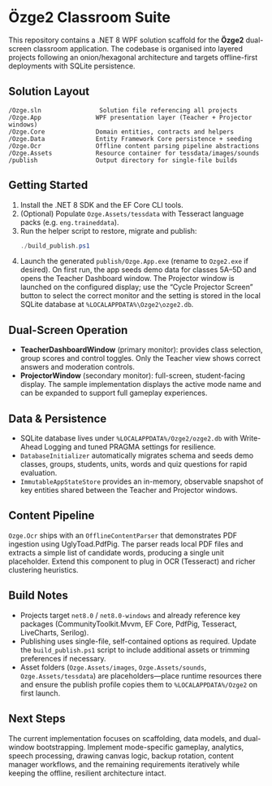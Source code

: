# Özge2 Classroom Suite

This repository contains a .NET 8 WPF solution scaffold for the **Özge2** dual-screen classroom application. The codebase is organised into layered projects following an onion/hexagonal architecture and targets offline-first deployments with SQLite persistence.

## Solution Layout

```
/Ozge.sln                Solution file referencing all projects
/Ozge.App               WPF presentation layer (Teacher + Projector windows)
/Ozge.Core              Domain entities, contracts and helpers
/Ozge.Data              Entity Framework Core persistence + seeding
/Ozge.Ocr               Offline content parsing pipeline abstractions
/Ozge.Assets            Resource container for tessdata/images/sounds
/publish                Output directory for single-file builds
```

## Getting Started

1. Install the .NET 8 SDK and the EF Core CLI tools.
2. (Optional) Populate `Ozge.Assets/tessdata` with Tesseract language packs (e.g. `eng.traineddata`).
3. Run the helper script to restore, migrate and publish:
   ```powershell
   ./build_publish.ps1
   ```
4. Launch the generated `publish/Ozge.App.exe` (rename to `Ozge2.exe` if desired). On first run, the app seeds demo data for classes 5A–5D and opens the Teacher Dashboard window. The Projector window is launched on the configured display; use the “Cycle Projector Screen” button to select the correct monitor and the setting is stored in the local SQLite database at `%LOCALAPPDATA%\Ozge2\ozge2.db`.

## Dual-Screen Operation

- **TeacherDashboardWindow** (primary monitor): provides class selection, group scores and control toggles. Only the Teacher view shows correct answers and moderation controls.
- **ProjectorWindow** (secondary monitor): full-screen, student-facing display. The sample implementation displays the active mode name and can be expanded to support full gameplay experiences.

## Data & Persistence

- SQLite database lives under `%LOCALAPPDATA%/Ozge2/ozge2.db` with Write-Ahead Logging and tuned PRAGMA settings for resilience.
- `DatabaseInitializer` automatically migrates schema and seeds demo classes, groups, students, units, words and quiz questions for rapid evaluation.
- `ImmutableAppStateStore` provides an in-memory, observable snapshot of key entities shared between the Teacher and Projector windows.

## Content Pipeline

`Ozge.Ocr` ships with an `OfflineContentParser` that demonstrates PDF ingestion using UglyToad.PdfPig. The parser reads local PDF files and extracts a simple list of candidate words, producing a single unit placeholder. Extend this component to plug in OCR (Tesseract) and richer clustering heuristics.

## Build Notes

- Projects target `net8.0` / `net8.0-windows` and already reference key packages (CommunityToolkit.Mvvm, EF Core, PdfPig, Tesseract, LiveCharts, Serilog).
- Publishing uses single-file, self-contained options as required. Update the `build_publish.ps1` script to include additional assets or trimming preferences if necessary.
- Asset folders (`Ozge.Assets/images`, `Ozge.Assets/sounds`, `Ozge.Assets/tessdata`) are placeholders—place runtime resources there and ensure the publish profile copies them to `%LOCALAPPDATA%/Ozge2` on first launch.

## Next Steps

The current implementation focuses on scaffolding, data models, and dual-window bootstrapping. Implement mode-specific gameplay, analytics, speech processing, drawing canvas logic, backup rotation, content manager workflows, and the remaining requirements iteratively while keeping the offline, resilient architecture intact.
